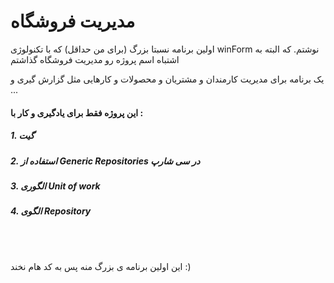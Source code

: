 # مدیریت فروشگاه
<div class="header_info">
  <p>اولین برنامه نسبتا بزرگ (برای من حداقل) که با تکنولوژی winForm نوشتم. که البته به اشتباه اسم پروژه رو مدیریت فروشگاه گذاشتم </p>
  <p>یک برنامه برای مدیریت کارمندان و مشتریان و محصولات و کارهایی مثل گزارش گیری و ... </p>
  <h4>این پروژه فقط برای یادگیری و کار با : </h4>
</div>

<div class="notes">
  <h5>1. گیت</h5>
  <h5>2. استفاده از Generic Repositories در سی شارپ</h5>
  <h5>3. الگوری Unit of work</h5>
  <h5>4. الگوی Repository</h5>
</div>

<div class="footer">
  <br>
  <br>
  <p>این اولین برنامه ی بزرگ منه پس به کد هام نخند :)</p>
</div>
